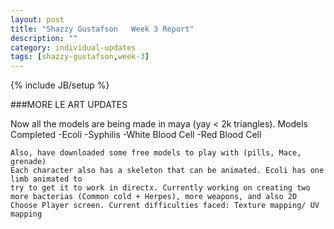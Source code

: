 ```yaml
---
layout: post
title: "Shazzy Gustafson   Week 3 Report"
description: ""
category: individual-updates
tags: [shazzy-gustafson,week-3]
---
```

{% include JB/setup %}


###MORE LE ART UPDATES


Now all the models are being made in maya (yay < 2k triangles). 
Models Completed
	-Ecoli
	-Syphilis
	-White Blood Cell
	-Red Blood Cell


	Also, have downloaded some free models to play with (pills, Mace, grenade)
	Each character also has a skeleton that can be animated. Ecoli has one limb animated to
	try to get it to work in directx. Currently working on creating two more bacterias (Common cold + Herpes), more weapons, and also 2D Choose Player screen. Current difficulties faced: Texture mapping/ UV mapping 

